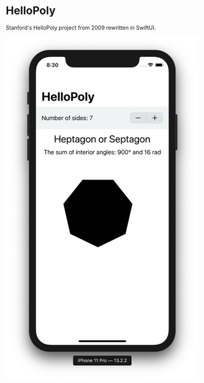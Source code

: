 # HelloPoly
Stanford's HelloPoly project from 2009 rewritten in SwiftUI.

![screenshot](screenshot.png)
